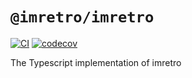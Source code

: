 # `@imretro/imretro`

[![CI](https://github.com/imretro/ts/actions/workflows/ci.yml/badge.svg)](https://github.com/imretro/ts/actions/workflows/ci.yml)
[![codecov](https://codecov.io/gh/imretro/ts/branch/master/graph/badge.svg?token=OWoezusXyI)](https://codecov.io/gh/imretro/ts)

The Typescript implementation of imretro
